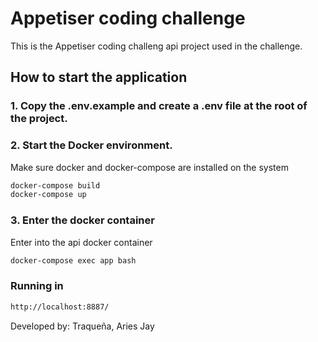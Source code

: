 # Appetiser coding challenge

This is the Appetiser coding challeng api project used in the challenge.


## How to start the application

### 1. Copy the .env.example and create a .env file at the root of the project.

### 2. Start the Docker environment.
Make sure docker and docker-compose are installed on the system
```bash
docker-compose build
docker-compose up
```

### 3. Enter the docker container
Enter into the api docker container
```bash
docker-compose exec app bash
```

### Running in 
```bash
http://localhost:8887/
```

Developed by: Traqueña, Aries Jay